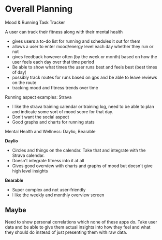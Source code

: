 # Overall Planning

Mood & Running Task Tracker

A user can track their fitness along with their mental health

- gives users a to-do list for running and schedules it out for them
- allows a user to enter mood/energy level each day whether they run or not
- gives feedback however often (by the week or month) based on how the user feels each day over that time period
- Be able to show what times the user runs best and feels best (best times of day)
- possibly track routes for runs based on gps and be able to leave reviews on the route
- tracking mood and fitness trends over time

Running aspect examples: Strava
- I like the strava training calendar or training log, need to be able to plan and indicate some sort of mood score for that day.
- Don't want the social aspect
- Good graphs and charts for running stats

Mental Health and Wellness: Daylio, Bearable

**Daylio**
- Circles and things on the calendar. Take that and integrate with the Strava calendar.
- Doesn't integrate fitness into it at all
- Gives good overview with charts and graphs of mood but doesn't give high level insights

**Bearable**
  - Super complex and not user-friendly
  - I like the weekly and monthly overview screen

## Maybe
Need to show personal correlations which none of these apps do. Take user data and be able to give them actual insights into how they feel and what they should do instead of just presenting them with raw data.
